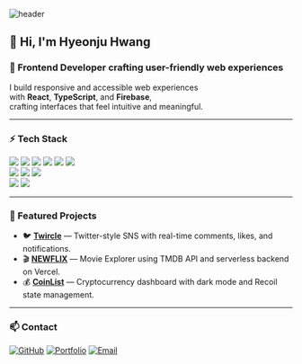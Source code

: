 ![header](https://capsule-render.vercel.app/api?type=waving&color=auto&height=200&section=header&text=Crafting%20user-friendly%20web%20experiences&fontSize=35&fontAlignY=35)
## 👋 Hi, I'm Hyeonju Hwang  
### 🚀 Frontend Developer crafting user-friendly web experiences  
I build responsive and accessible web experiences  
with **React**, **TypeScript**, and **Firebase**,  
crafting interfaces that feel intuitive and meaningful. 

---

### ⚡️ Tech Stack  
<div>
  <img src="https://img.shields.io/badge/React-282C34?style=flat&logo=react&logoColor=61DAFB" />
  <img src="https://img.shields.io/badge/JavaScript-F7DF1E?style=flat&logo=javascript&logoColor=ffffff" />
  <img src="https://img.shields.io/badge/TypeScript-3178C6?style=flat&logo=typescript&logoColor=ffffff" />
  <img src="https://img.shields.io/badge/Firebase-FFCA28?style=flat&logo=firebase&logoColor=DD2C00" />
  <img src="https://img.shields.io/badge/Tanstack_Query-FF4154?style=flat&logo=react-query&logoColor=ffffff" />
  <img src="https://img.shields.io/badge/Styled_Components-DB7093?style=flat&logo=styled-components&logoColor=ffffff" />
</div>

<div>
  <img src="https://img.shields.io/badge/Next.js-000000?style=flat&logo=next.js&logoColor=ffffff" />
  <img src="https://img.shields.io/badge/Tailwind_CSS-06B6D4?style=flat&logo=tailwind-css&logoColor=ffffff" />
  <img src="https://img.shields.io/badge/Recoil-3578E5?style=flat&logo=recoil&logoColor=ffffff" />
</div>

<div>
  <img src="https://img.shields.io/badge/Node.js-5FA04E?style=flat&logo=node.js&logoColor=ffffff" />
  <img src="https://img.shields.io/badge/Supabase-3FCF8E?style=flat&logo=supabase&logoColor=ffffff" />
</div>

---

### 💼 Featured Projects  

- 🐦 **[Twircle](https://twircle.vercel.app)** — Twitter-style SNS with real-time comments, likes, and notifications.  
- 🎬 **[NEWFLIX](https://newflix-eileen.vercel.app)** — Movie Explorer using TMDB API and serverless backend on Vercel.  
- 💰 **[CoinList](https://eileen819.github.io/coin-list/)** — Cryptocurrency dashboard with dark mode and Recoil state management.
  
---

### 📫 Contact  

[![GitHub](https://img.shields.io/badge/GitHub-eileen819-D7E9FF?style=flat-square&logo=github&logoColor=181717)](https://github.com/eileen819)
[![Portfolio](https://img.shields.io/badge/Portfolio-Notion-E7E0FF?style=flat-square&logo=notion&logoColor=000000)](https://eileen88.notion.site/27bbe832d05380d9b2fbd5918616f841)
[![Email](https://img.shields.io/badge/Email-eileen.hj.88%40gmail.com-FFD6E8?style=flat-square&logo=gmail&logoColor=E4405F)](mailto:eileen.hj.88@gmail.com)


